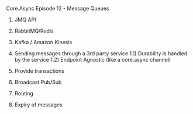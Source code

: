 Core.Async Episode 12 - Message Queues

1) JMQ API
2) RabbitMQ/Redis
3) Kafka / Amazon Kinesis


1) Sending messages through a 3rd party service
1.1) Durability is handled by the service
1.2) Endpoint Agnostic (like a core.async channel)
2) Provide transactions
3) Broadcast Pub/Sub
4) Routing
5) Expiry of messages
